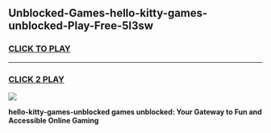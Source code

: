 
## Unblocked-Games-hello-kitty-games-unblocked-Play-Free-5l3sw
<h3>
<a href="https://premium76.site?title=hello-kitty-games-unblocked&ref=19M">CLICK TO PLAY</a></h3>
<hr>

<h3>
<a href="https://premium76.site?title=hello-kitty-games-unblocked&ref=19M">CLICK 2 PLAY</a>
  
</h3>

<a href="https://premium76.site?title=hello-kitty-games-unblocked&ref=19M"><img src="https://clearcache.store/games.png"></a>


**hello-kitty-games-unblocked games unblocked: Your Gateway to Fun and Accessible Online Gaming**
